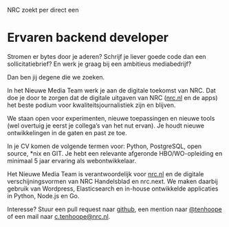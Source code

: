 NRC zoekt per direct een
# Ervaren backend developer

Stromen er bytes door je aderen? Schrijf je liever goede code dan een sollicitatiebrief? En werk je graag bij een ambitieus mediabedrijf?

Dan ben jij degene die we zoeken.

In het Nieuwe Media Team werk je aan de digitale toekomst van NRC. Dat doe je door te zorgen dat de digitale uitgaven van NRC ([nrc.nl](http://www.nrc.nl) en de apps) het beste podium voor kwaliteitsjournalistiek zijn en blijven.

We staan open voor experimenten, nieuwe toepassingen en nieuwe tools (wel overtuig je eerst je collega’s van het nut ervan). Je houdt nieuwe ontwikkelingen in de gaten en past ze toe. 

In je CV komen de volgende termen voor: Python, PostgreSQL, open source, *nix en GIT. Je hebt een relevante afgeronde HBO/WO-opleiding en minimaal 5 jaar ervaring als webontwikkelaar. 

Het Nieuwe Media Team is verantwoordelijk voor [nrc.nl](http://www.nrc.nl) en de digitale verschijningsvormen van NRC Handelsblad en nrc.next. We maken daarbij gebruik van Wordpress, Elasticsearch en in-house ontwikkelde applicaties in Python, Node.js en Go.

Interesse? Stuur een pull request naar [github](https://github.com/nrcmedia/nrc-zoekt-developer/), een mention naar [@tenhoope](http://twitter.com/tenhoope) of een mail naar c.tenhoope@nrc.nl.


